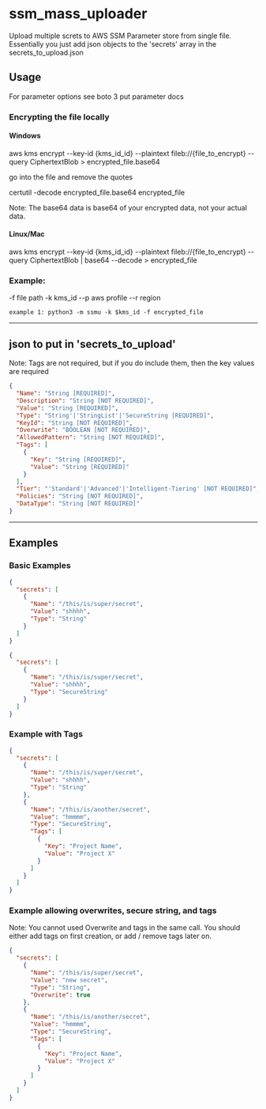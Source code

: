 # ssm_mass_uploader

Upload multiple screts to AWS SSM Parameter store from single file. Essentially you just add json objects to the 'secrets' array in the secrets_to_upload.json

## Usage

For parameter options see boto 3 put parameter docs

### Encrypting the file locally

#### Windows

aws kms encrypt --key-id {kms_id_id} --plaintext fileb://{file_to_encrypt} --query CiphertextBlob > encrypted_file.base64

go into the file and remove the quotes

certutil -decode encrypted_file.base64 encrypted_file

Note: The base64 data is base64 of your encrypted data, not your actual data.

#### Linux/Mac

aws kms encrypt --key-id {kms_id_id} --plaintext fileb://{file_to_encrypt} --query CiphertextBlob | base64 --decode > encrypted_file

### Example:

-f file path
-k kms_id
--p aws profile
--r region

```
example 1: python3 -m ssmu -k $kms_id -f encrypted_file
```

---

## json to put in 'secrets_to_upload'

Note: Tags are not required, but if you do include them, then the key values are required

```json
{
  "Name": "String [REQUIRED]",
  "Description": "String [NOT REQUIRED]",
  "Value": "String [REQUIRED]",
  "Type": "String'|'StringList'|'SecureString [REQUIRED]",
  "KeyId": "String [NOT REQUIRED]",
  "Overwrite": "BOOLEAN [NOT REQUIRED]",
  "AllowedPattern": "String [NOT REQUIRED]",
  "Tags": [
    {
      "Key": "String [REQUIRED]",
      "Value": "String [REQUIRED]"
    }
  ],
  "Tier": "'Standard'|'Advanced'|'Intelligent-Tiering' [NOT REQUIRED]",
  "Policies": "String [NOT REQUIRED]",
  "DataType": "String [NOT REQUIRED]"
}
```

---

## Examples

### Basic Examples

```json
{
  "secrets": [
    {
      "Name": "/this/is/super/secret",
      "Value": "shhhh",
      "Type": "String"
    }
  ]
}
```

```json
{
  "secrets": [
    {
      "Name": "/this/is/super/secret",
      "Value": "shhhh",
      "Type": "SecureString"
    }
  ]
}
```

### Example with Tags

```json
{
  "secrets": [
    {
      "Name": "/this/is/super/secret",
      "Value": "shhhh",
      "Type": "String"
    },
    {
      "Name": "/this/is/another/secret",
      "Value": "hmmmm",
      "Type": "SecureString",
      "Tags": [
        {
          "Key": "Project Name",
          "Value": "Project X"
        }
      ]
    }
  ]
}
```

### Example allowing overwrites, secure string, and tags

Note: You cannot used Overwrite and tags in the same call. You should either add tags on first creation, or add / remove tags later on.

```json
{
  "secrets": [
    {
      "Name": "/this/is/super/secret",
      "Value": "new secret",
      "Type": "String",
      "Overwrite": true
    },
    {
      "Name": "/this/is/another/secret",
      "Value": "hmmmm",
      "Type": "SecureString",
      "Tags": [
        {
          "Key": "Project Name",
          "Value": "Project X"
        }
      ]
    }
  ]
}
```
